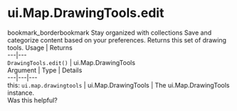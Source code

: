  
#  ui.Map.DrawingTools.edit
bookmark_borderbookmark Stay organized with collections  Save and categorize content based on your preferences.
Returns this set of drawing tools.
Usage | Returns  
---|---  
`DrawingTools.edit()` | ui.Map.DrawingTools  
Argument | Type | Details  
---|---|---  
this: `ui.map.drawingtools` | ui.Map.DrawingTools | The ui.Map.DrawingTools instance.  
Was this helpful?
